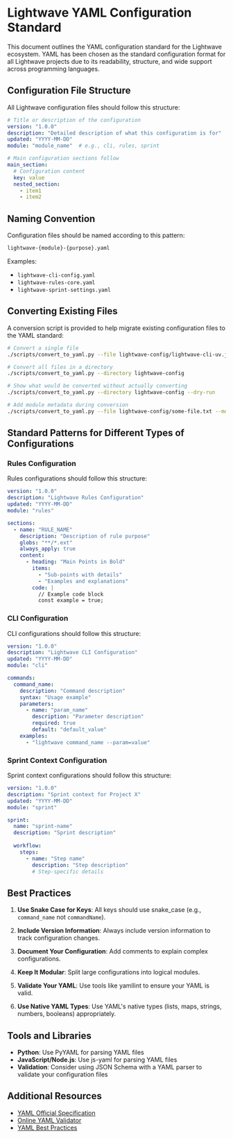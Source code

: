 # Lightwave YAML Configuration Standard

This document outlines the YAML configuration standard for the Lightwave ecosystem. YAML has been chosen as the standard configuration format for all Lightwave projects due to its readability, structure, and wide support across programming languages.

## Configuration File Structure

All Lightwave configuration files should follow this structure:

```yaml
# Title or description of the configuration
version: "1.0.0"
description: "Detailed description of what this configuration is for"
updated: "YYYY-MM-DD"
module: "module_name"  # e.g., cli, rules, sprint

# Main configuration sections follow
main_section:
  # Configuration content
  key: value
  nested_section:
    - item1
    - item2
```

## Naming Convention

Configuration files should be named according to this pattern:

```txt
lightwave-{module}-{purpose}.yaml
```

Examples:

- `lightwave-cli-config.yaml`
- `lightwave-rules-core.yaml`
- `lightwave-sprint-settings.yaml`

## Converting Existing Files

A conversion script is provided to help migrate existing configuration files to the YAML standard:

```bash
# Convert a single file
./scripts/convert_to_yaml.py --file lightwave-config/lightwave-cli-uv.json --output lightwave-config/lightwave-cli-config.yaml

# Convert all files in a directory
./scripts/convert_to_yaml.py --directory lightwave-config

# Show what would be converted without actually converting
./scripts/convert_to_yaml.py --directory lightwave-config --dry-run

# Add module metadata during conversion
./scripts/convert_to_yaml.py --file lightwave-config/some-file.txt --module sprint
```

## Standard Patterns for Different Types of Configurations

### Rules Configuration

Rules configurations should follow this structure:

```yaml
version: "1.0.0"
description: "Lightwave Rules Configuration"
updated: "YYYY-MM-DD"
module: "rules"

sections:
  - name: "RULE_NAME"
    description: "Description of rule purpose"
    globs: "**/*.ext"
    always_apply: true
    content:
      - heading: "Main Points in Bold"
        items:
          - "Sub-points with details"
          - "Examples and explanations"
        code: |
          // Example code block
          const example = true;
```

### CLI Configuration

CLI configurations should follow this structure:

```yaml
version: "1.0.0"
description: "Lightwave CLI Configuration"
updated: "YYYY-MM-DD"
module: "cli"

commands:
  command_name:
    description: "Command description"
    syntax: "Usage example"
    parameters:
      - name: "param_name"
        description: "Parameter description"
        required: true
        default: "default_value"
    examples:
      - "lightwave command_name --param=value"
```

### Sprint Context Configuration

Sprint context configurations should follow this structure:

```yaml
version: "1.0.0"
description: "Sprint context for Project X"
updated: "YYYY-MM-DD"
module: "sprint"

sprint:
  name: "sprint-name"
  description: "Sprint description"
  
  workflow:
    steps:
      - name: "Step name"
        description: "Step description"
        # Step-specific details
```

## Best Practices

1. **Use Snake Case for Keys**: All keys should use snake_case (e.g., `command_name` not `commandName`).

2. **Include Version Information**: Always include version information to track configuration changes.

3. **Document Your Configuration**: Add comments to explain complex configurations.

4. **Keep It Modular**: Split large configurations into logical modules.

5. **Validate Your YAML**: Use tools like yamllint to ensure your YAML is valid.

6. **Use Native YAML Types**: Use YAML's native types (lists, maps, strings, numbers, booleans) appropriately.

## Tools and Libraries

- **Python**: Use PyYAML for parsing YAML files
- **JavaScript/Node.js**: Use js-yaml for parsing YAML files
- **Validation**: Consider using JSON Schema with a YAML parser to validate your configuration files

## Additional Resources

- [YAML Official Specification](https://yaml.org/spec/1.2.2/)
- [Online YAML Validator](https://www.yamllint.com/)
- [YAML Best Practices](https://squarespace.engineering/yaml-best-practices.html)
